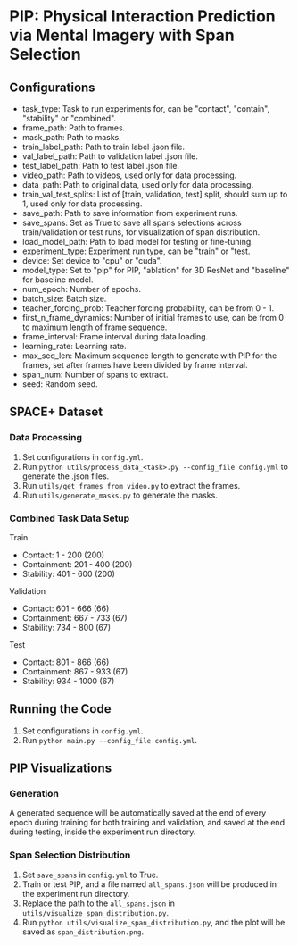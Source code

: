 # PIP: Physical Interaction Prediction via Mental Imagery with Span Selection

## Configurations
- task_type: Task to run experiments for, can be "contact", "contain", "stability" or "combined".
- frame_path: Path to frames.
- mask_path: Path to masks.
- train_label_path: Path to train label .json file.
- val_label_path: Path to validation label .json file.
- test_label_path: Path to test label .json file.
- video_path: Path to videos, used only for data processing.
- data_path: Path to original data, used only for data processing.
- train_val_test_splits: List of [train, validation, test] split, should sum up to 1, used only for data processing.
- save_path: Path to save information from experiment runs.
- save_spans: Set as True to save all spans selections across train/validation or test runs, for visualization of span distribution.
- load_model_path: Path to load model for testing or fine-tuning.
- experiment_type: Experiment run type, can be "train" or "test.
- device: Set device to "cpu" or "cuda".
- model_type: Set to "pip" for PIP, "ablation" for 3D ResNet and "baseline" for baseline model.
- num_epoch: Number of epochs.
- batch_size: Batch size.
- teacher_forcing_prob: Teacher forcing probability, can be from 0 - 1.
- first_n_frame_dynamics: Number of initial frames to use, can be from 0 to maximum length of frame sequence.
- frame_interval: Frame interval during data loading.
- learning_rate: Learning rate.
- max_seq_len: Maximum sequence length to generate with PIP for the frames, set after frames have been divided by frame interval.
- span_num: Number of spans to extract.
- seed: Random seed.

## SPACE+ Dataset
### Data Processing
1. Set configurations in `config.yml`.
2. Run `python utils/process_data_<task>.py --config_file config.yml` to generate the .json files.
3. Run `utils/get_frames_from_video.py` to extract the frames.
4. Run `utils/generate_masks.py` to generate the masks.

### Combined Task Data Setup
Train
- Contact: 1 - 200 (200)
- Containment: 201 - 400 (200)
- Stability: 401 - 600 (200)

Validation
- Contact: 601 - 666 (66)
- Containment: 667 - 733 (67)
- Stability: 734 - 800 (67)

Test
- Contact: 801 - 866 (66)
- Containment: 867 - 933 (67)
- Stability: 934 - 1000 (67)

## Running the Code
1. Set configurations in `config.yml`.
2. Run `python main.py --config_file config.yml`.


## PIP Visualizations
### Generation
A generated sequence will be automatically saved at the end of every epoch during training for both training and validation, and saved at the end during testing, inside the experiment run directory.

### Span Selection Distribution 
1. Set `save_spans` in `config.yml` to True.
2. Train or test PIP, and a file named `all_spans.json` will be produced in the experiment run directory.
3. Replace the path to the `all_spans.json` in `utils/visualize_span_distribution.py`.
4. Run `python utils/visualize_span_distribution.py`, and the plot will be saved as `span_distribution.png`.
